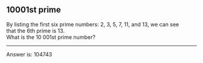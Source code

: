 10001st prime
----

By listing the first six prime numbers: 2, 3, 5, 7, 11, and 13, we can see  
that the 6th prime is 13.  
What is the 10 001st prime number?

----


Answer is: 104743

